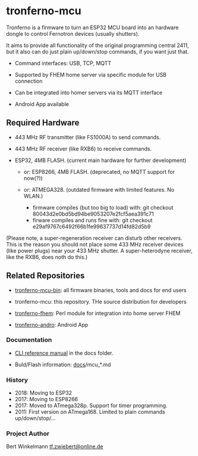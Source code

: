 # tronferno-mcu

  Tronferno is a firmware to turn an ESP32 MCU board into an hardware
  dongle to control Fernotron devices (usually shutters).

  It aims to provide all functionality of the original programming
  central 2411, but it also can do just plain up/down/stop commands,
  if you want just that.

  * Command interfaces: USB, TCP, MQTT

  * Supported by FHEM home server via specific module for USB
    connection

  * Can be integrated into homer servers via its MQTT interface

  * Android App available


## Required Hardware

  * 443 MHz RF transmitter (like FS1000A) to send commands.

  * 443 MHz RF receiver (like RXB6) to receive commands.

  * ESP32, 4MB FLASH. (current main hardware for further development)

    * or: ESP8266, 4MB FLASH. (deprecated, no MQTT support for now(?))

    * or: ATMEGA328. (outdated firmware with limited features. No WLAN.)
      * firmware compiles (but too big to load) with: git checkout 80043d2e0bd5bd94be9053207e2fcf5aea391c71
      * firware compiles and runs fine with: git checkout e29af9767c6492f66b1fe99637737d14fd82d5b9


(Please note, a super-regeneration receiver can disturb other
receivers. This is the reason you should not place some 433 MHz
receiver devices (like power plugs) near your 433 MHz shutter. A
super-heterodyne receiver, like the RXB6, does noth do this.)


## Related Repositories

 * [tronferno-mcu-bin](https://github.com/zwiebert/tronferno-mcu-bin): all firmware binaries, tools and docs for end users

 * tronferno-mcu: this repository. THe source distribution for developers

 * [tronferno-fhem](https://github.com/zwiebert/tronferno-fhem): Perl module for integration into home server FHEM

 * [tronferno-andro](https://github.com/zwiebert/tronferno-andro): Android App


### Documentation

  * [CLI reference manual](https://github.com/zwiebert/tronferno-mcu/blob/master/docs/CLI.md) in the docs folder.

  * Buld/Flash information: [docs](https://github.com/zwiebert/tronferno-mcu/blob/master/docs/)/mcu_*.md


### History
 * 2018: Moving to ESP32
 * 2017: Moving to ESP8266
 * 2017: Moved to ATmega328p. Support for timer programming.
 * 2011: First version on ATmega168. Limited to plain commands up/down/stop/...

### Project Author

Bert Winkelmann <tf.zwiebert@online.de>
